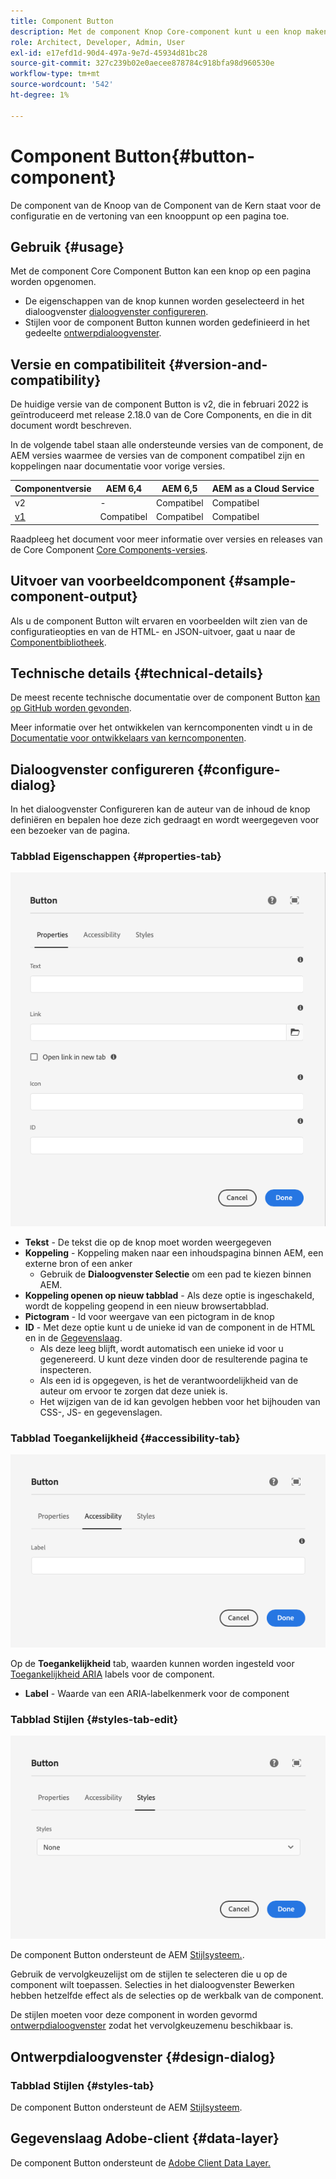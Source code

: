 ```yaml
---
title: Component Button
description: Met de component Knop Core-component kunt u een knop maken en weergeven.
role: Architect, Developer, Admin, User
exl-id: e17efd1d-90d4-497a-9e7d-45934d81bc28
source-git-commit: 327c239b02e0aecee878784c918bfa98d960530e
workflow-type: tm+mt
source-wordcount: '542'
ht-degree: 1%

---
```


# Component Button{#button-component}

De component van de Knoop van de Component van de Kern staat voor de configuratie en de vertoning van een knooppunt op een pagina toe.

## Gebruik {#usage}

Met de component Core Component Button kan een knop op een pagina worden opgenomen.

* De eigenschappen van de knop kunnen worden geselecteerd in het dialoogvenster [dialoogvenster configureren](#configure-dialog).
* Stijlen voor de component Button kunnen worden gedefinieerd in het gedeelte [ontwerpdialoogvenster](#design-dialog).

## Versie en compatibiliteit {#version-and-compatibility}

De huidige versie van de component Button is v2, die in februari 2022 is geïntroduceerd met release 2.18.0 van de Core Components, en die in dit document wordt beschreven.

In de volgende tabel staan alle ondersteunde versies van de component, de AEM versies waarmee de versies van de component compatibel zijn en koppelingen naar documentatie voor vorige versies.

| Componentversie | AEM 6,4 | AEM 6,5 | AEM as a Cloud Service |
|--- |--- |---|---|
| v2 | - | Compatibel | Compatibel |
| [v1](v1/button.md) | Compatibel | Compatibel | Compatibel |

Raadpleeg het document voor meer informatie over versies en releases van de Core Component [Core Components-versies](/help/versions.md).

## Uitvoer van voorbeeldcomponent {#sample-component-output}

Als u de component Button wilt ervaren en voorbeelden wilt zien van de configuratieopties en van de HTML- en JSON-uitvoer, gaat u naar de [Componentbibliotheek](https://adobe.com/go/aem_cmp_library_button).

## Technische details {#technical-details}

De meest recente technische documentatie over de component Button [kan op GitHub worden gevonden](https://adobe.com/go/aem_cmp_tech_button_v2).

Meer informatie over het ontwikkelen van kerncomponenten vindt u in de [Documentatie voor ontwikkelaars van kerncomponenten](/help/developing/overview.md).

## Dialoogvenster configureren {#configure-dialog}

In het dialoogvenster Configureren kan de auteur van de inhoud de knop definiëren en bepalen hoe deze zich gedraagt en wordt weergegeven voor een bezoeker van de pagina.

### Tabblad Eigenschappen {#properties-tab}

![Het tabblad Eigenschappen van het dialoogvenster Bewerken van component Button](/help/assets/button-edit-properties.png)

* **Tekst** - De tekst die op de knop moet worden weergegeven
* **Koppeling** - Koppeling maken naar een inhoudspagina binnen AEM, een externe bron of een anker
   * Gebruik de **Dialoogvenster Selectie** om een pad te kiezen binnen AEM.
* **Koppeling openen op nieuw tabblad** - Als deze optie is ingeschakeld, wordt de koppeling geopend in een nieuw browsertabblad.
* **Pictogram** - Id voor weergave van een pictogram in de knop
* **ID** - Met deze optie kunt u de unieke id van de component in de HTML en in de [Gegevenslaag](/help/developing/data-layer/overview.md).
   * Als deze leeg blijft, wordt automatisch een unieke id voor u gegenereerd. U kunt deze vinden door de resulterende pagina te inspecteren.
   * Als een id is opgegeven, is het de verantwoordelijkheid van de auteur om ervoor te zorgen dat deze uniek is.
   * Het wijzigen van de id kan gevolgen hebben voor het bijhouden van CSS-, JS- en gegevenslagen.

### Tabblad Toegankelijkheid {#accessibility-tab}

![Toegankelijkheid, tabblad van het dialoogvenster Bewerken van component Button](/help/assets/button-edit-accessibility.png)

Op de **Toegankelijkheid** tab, waarden kunnen worden ingesteld voor [Toegankelijkheid ARIA](https://www.w3.org/WAI/standards-guidelines/aria/) labels voor de component.

* **Label** - Waarde van een ARIA-labelkenmerk voor de component

### Tabblad Stijlen {#styles-tab-edit}

![Het tabblad Stijlen van het dialoogvenster Bewerken van component Button](/help/assets/button-edit-styles.png)

De component Button ondersteunt de AEM [Stijlsysteem.](/help/get-started/authoring.md#component-styling).

Gebruik de vervolgkeuzelijst om de stijlen te selecteren die u op de component wilt toepassen. Selecties in het dialoogvenster Bewerken hebben hetzelfde effect als de selecties op de werkbalk van de component.

De stijlen moeten voor deze component in worden gevormd [ontwerpdialoogvenster](#design-dialog) zodat het vervolgkeuzemenu beschikbaar is.

## Ontwerpdialoogvenster {#design-dialog}

### Tabblad Stijlen {#styles-tab}

De component Button ondersteunt de AEM [Stijlsysteem](/help/get-started/authoring.md#component-styling).

## Gegevenslaag Adobe-client {#data-layer}

De component Button ondersteunt de [Adobe Client Data Layer.](/help/developing/data-layer/overview.md)
